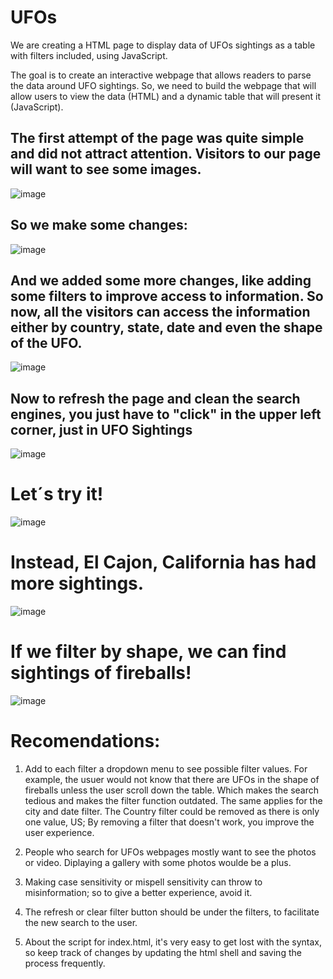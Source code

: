 # UFOs
We are creating a HTML page to display data of UFOs sightings as a table with filters included, using JavaScript.

The goal is to create an interactive webpage that allows readers to parse the data around UFO sightings. So, we need to build the webpage that will allow users to view the data (HTML) and a dynamic table that will present it (JavaScript).

## The first attempt of the page was quite simple and did not attract attention. Visitors to our page will want to see some images.

![image](https://user-images.githubusercontent.com/43974872/201465736-01bdec8f-f2bd-49db-b92f-aa310cdc8929.png)

## So we make some changes:

![image](https://user-images.githubusercontent.com/43974872/201467032-be731705-e5d8-49c9-ab05-2b865011e034.png)

## And we added some more changes, like adding some filters to improve access to information. So now, all the visitors can access the information either by country, state, date and even the shape of the UFO. 

![image](https://user-images.githubusercontent.com/43974872/201471158-2e3ad5d8-a8b6-47dc-a6b9-432ea0c10b96.png)

## Now to refresh the page and clean the search engines, you just have to "click" in the upper left corner, just in UFO Sightings

![image](https://user-images.githubusercontent.com/43974872/201471459-460034c5-c7cf-48c0-a82f-56c23170342a.png)

# Let´s try it!

![image](https://user-images.githubusercontent.com/43974872/201471632-d980675a-289d-4da8-aa4c-d1de45b83c67.png)

# Instead, El Cajon, California has had more sightings.

![image](https://user-images.githubusercontent.com/43974872/201471683-5842493a-220c-4932-8abb-ad67c847c2c3.png)

# If we filter by shape, we can find sightings of fireballs!

![image](https://user-images.githubusercontent.com/43974872/201471804-42a60442-890a-4394-94a5-68024ac7e7d4.png)

# Recomendations:

1. Add to each filter a dropdown menu to see possible filter values. For example, the usuer would not know that there are UFOs in the shape of fireballs unless the user scroll down the table. Which makes the search tedious and makes the filter function outdated. The same applies for the city and date filter. The Country filter could be removed as there is only one value, US; By removing a filter that doesn't work, you improve the user experience.

2. People who search for UFOs webpages mostly want to see the photos or video. Diplaying a gallery with some photos woulde be a plus.

3. Making case sensitivity or mispell sensitivity can throw to misinformation; so to give a better experience, avoid it.

4. The refresh or clear filter button should be under the filters, to facilitate the new search to the user.

5. About the script for index.html, it's very easy to get lost with the syntax, so keep track of changes by updating the html shell and saving the process frequently.
